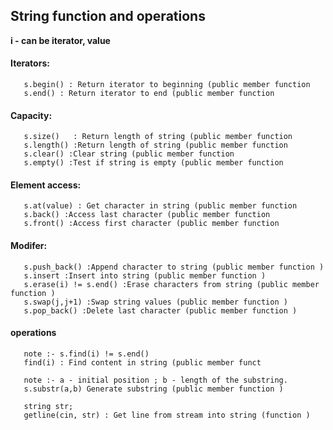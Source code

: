 ## String function and operations
**i - can be iterator, value**

#### Iterators:

       s.begin() : Return iterator to beginning (public member function 
       s.end() : Return iterator to end (public member function 

#### Capacity:

       s.size()   : Return length of string (public member function 
       s.length() :Return length of string (public member function 
       s.clear() :Clear string (public member function 
       s.empty() :Test if string is empty (public member function 
#### Element access:

       
       s.at(value) : Get character in string (public member function 
       s.back() :Access last character (public member function 
       s.front() :Access first character (public member function 
#### Modifer:

       s.push_back() :Append character to string (public member function )
       s.insert :Insert into string (public member function )
       s.erase(i) != s.end() :Erase characters from string (public member function )
       s.swap(j,j+1) :Swap string values (public member function )
       s.pop_back() :Delete last character (public member function )

#### operations

       note :- s.find(i) != s.end()
       find(i) : Find content in string (public member funct

       note :- a - initial position ; b - length of the substring.
       s.substr(a,b) Generate substring (public member function )

       string str;
       getline(cin, str) : Get line from stream into string (function )
